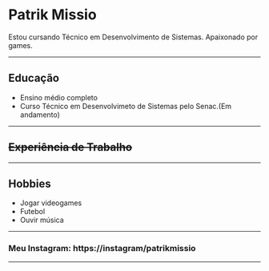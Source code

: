 # Patrik Missio
Estou cursando Técnico em  Desenvolvimento de Sistemas. Apaixonado por games.

---
## Educação

- Ensino médio completo
- Curso Técnico em Desenvolvimeto de Sistemas pelo Senac.(Em andamento)

---
## ~~Experiência de Trabalho~~

---
## Hobbies

- Jogar videogames
- Futebol
- Ouvir música
---
### Meu Instagram: https://instagram/patrikmissio

---

